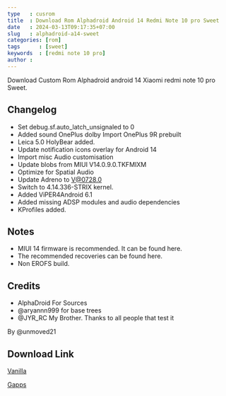 ```yaml
---
type   : cusrom
title  : Download Rom Alphadroid Android 14 Redmi Note 10 pro Sweet
date   : 2024-03-13T09:17:35+07:00
slug   : alphadroid-a14-sweet
categories: [rom]
tags      : [sweet]
keywords  : [redmi note 10 pro]
author : 
---
```


Download Custom Rom Alphadroid android 14 Xiaomi redmi note 10 pro Sweet.

## Changelog
- Set debug.sf.auto_latch_unsignaled to 0
- Added sound OnePlus dolby Import OnePlus 9R prebuilt
- Leica 5.0 HolyBear added.
- Update notification icons overlay for Android 14
- Import misc Audio customisation
- Update blobs from MIUI V14.0.9.0.TKFMIXM
- Optimize for Spatial Audio
- Update Adreno to V@0728.0
- Switch to 4.14.336-STRIX kernel.
- Added ViPER4Android 6.1
- Added missing ADSP modules and audio dependencies
- KProfiles added.

## Notes
- MIUI 14 firmware is recommended. It can be found here.
- The recommended recoveries can be found here.
- Non EROFS build.

## Credits
- AlphaDroid For Sources
- @aryannn999 for base trees
- @JYR_RC My Brother.
Thanks to all people that test it

By @unmoved21

## Download Link
[Vanilla](https://sourceforge.net/projects/alphadroid-project/files/sweet/AlphaDroid-14.0-20240221-sweet-vanilla-v2.0.zip/download)

[Gapps](https://sourceforge.net/projects/alphadroid-project/files/sweet/AlphaDroid-14.0-20240221-sweet-gapps-v2.0.zip/download)

